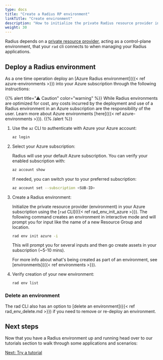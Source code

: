 ```yaml
---
type: docs
title: "Create a Radius RP environment"
linkTitle: "Create environment"
description: "How to initialize the private Radius resource provider in your Azure subscription"
weight: 30
---
```


Radius depends on a [private resource provider](https://docs.microsoft.com/en-us/azure/azure-resource-manager/custom-providers/overview), acting as a control-plane environment, that your `rad` cli connects to when managing your Radius applications.

## Deploy a Radius environment

As a one time operation deploy an [Azure Radius environment]({{< ref azure-environments >}}) into your Azure subscription through the following instructions:

{{% alert title="⚠ Caution" color="warning" %}}
While Radius environments are optimized for cost, any costs incurred by the deployment and use of a Radius environment in an Azure subscription are the responsibility of the user. Learn more about Azure environments [here]({{< ref azure-environments >}}).
{{% /alert %}}

1. Use the `az` CLI to authenticate with Azure your Azure account:

   ```sh
   az login
   ```

1. Select your Azure subscription:

   Radius will use your default Azure subscription. You can verify your enabled subscription with:

   ```sh
   az account show
   ```

   If needed, you can switch your to your preferred subscription:

   ```sh
   az account set --subscription <SUB-ID>
   ```

1. Create a Radius environment:

   Initialize the private resource provider (environment) in your Azure subscription using the [`rad` CLI]({{< ref rad_env_init_azure >}}). The following command creates an environment in interactive mode and will prompt you for input like the name of a new Resource Group and location. 

   ```sh
   rad env init azure -i
   ```

   This will prompt you for several inputs and then go create assets in your subscription (~5-10 mins). 

   For more info about what's being created as part of an environment, see [environments]({{< ref environments >}}).

1. Verify creation of your new environment:

   ```sh
   rad env list
   ```

### Delete an environment

The rad CLI also has an option to [delete an environment]({{< ref rad_env_delete.md >}}) if you need to remove or re-deploy an environment.

## Next steps

Now that you have a Radius environment up and running head over to our tutorials section to walk through some applications and scenarios:

<a class="btn btn-primary" href="{{< ref tutorial >}}" role="button">Next: Try a tutorial</a>
